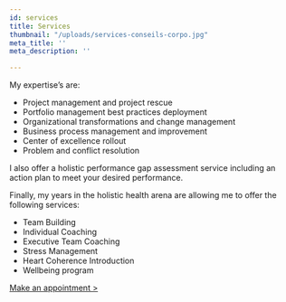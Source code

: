 ```yaml
---
id: services
title: Services
thumbnail: "/uploads/services-conseils-corpo.jpg"
meta_title: ''
meta_description: ''

---
```

My expertise’s are:

* Project management and project rescue
* Portfolio management best practices deployment
* Organizational transformations and change management
* Business process management and improvement
* Center of excellence rollout
* Problem and conflict resolution

I also offer a holistic performance gap assessment service including an action plan to meet your desired performance.

Finally, my years in the holistic health arena are allowing me to offer the following services:

* Team Building
* Individual Coaching
* Executive Team Coaching
* Stress Management
* Heart Coherence Introduction
* Wellbeing program

[Make an appointment >](https://www.gorendezvous.com/homepage/111690)